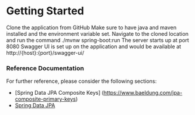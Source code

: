 # Getting Started
Clone the application from GitHub
Make sure to have java and maven installed and the environment variable set.
Navigate to the cloned location and run the command ./mvnw spring-boot:run
The server starts up at port 8080
Swagger UI is set up on the application and would be available at http://{host}:{port}/swagger-ui/
### Reference Documentation
For further reference, please consider the following sections:

* [Spring Data JPA Composite Keys] (https://www.baeldung.com/jpa-composite-primary-keys)
* [Spring Data JPA](https://docs.spring.io/spring-boot/docs/2.7.11/reference/htmlsingle/#data.sql.jpa-and-spring-data)

